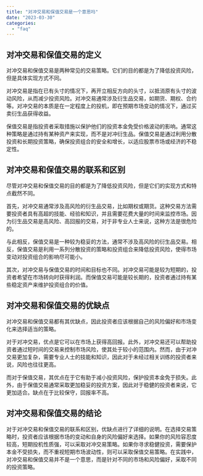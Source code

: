 ```yaml
---
title: "对冲交易和保值交易是一个意思吗"
date: "2023-03-30"
categories: 
  - "faq"
---
```


## 对冲交易和保值交易的定义

对冲交易和保值交易是两种常见的交易策略。它们的目的都是为了降低投资风险，但是具体实现方式不同。

对冲交易是指在已有头寸的情况下，再开立相反方向的头寸，以抵消原有头寸的波动风险，从而减少投资风险。对冲交易通常涉及衍生品交易，如期货、期权、合约等。对冲交易的本质是在一定程度上的投机，即在预期市场变动的情况下，通过买卖衍生品获得收益。

保值交易是指投资者采取措施以保护他们的投资本金免受价格波动的影响。通常这种策略是通过持有某种资产来实现，而不是对冲衍生品。保值交易是通过利用分散投资和长期投资策略，确保投资组合的安全和增长，以适应股票市场或经济的不稳定性。

## 对冲交易和保值交易的联系和区别

尽管对冲交易和保值交易的目的都是为了降低投资风险，但是它们的实现方式和特点截然不同。

首先，对冲交易通常涉及高风险的衍生品交易，比如期权或期货。这种交易方法需要投资者具有高超的技能、经验和知识，并且需要花费大量的时间来监控市场。因为衍生品交易是高风险、高回报的交易，对于非专业人士来说，这种方法是很危险的。

与此相反，保值交易是一种较为稳妥的方法，通常不涉及高风险的衍生品交易。相反，保值交易是利用一系列分散投资的策略和投资组合来降低投资风险，使得市场变动对投资组合的影响尽可能小。

其次，对冲交易与保值交易的时间和目标也不同。对冲交易可能是较为短期的，投资者希望在市场转向时获得利润。而保值交易可能是较长期的，投资者通过持有某些稳定资产来维护投资组合的价值。

## 对冲交易和保值交易的优缺点

对冲交易和保值交易都有其优缺点，因此投资者应该根据自己的风险偏好和市场变化来选择适当的策略。

对于对冲交易，优点是它可以在市场上获得高回报。此外，对冲交易还可以帮助投资者通过短时间的交易来控制市场风险，使其处于较小的范围内。然而，由于对冲交易更加复杂，需要专业人士的技能和知识，因此对于未经过相关训练的投资者来说，风险也往往更高。

而对于保值交易，其优点在于它有助于减小投资风险，保护投资本金免于损失。此外，由于保值交易通常采取更加稳妥的投资方案，因此对于稳健的投资者来说，它更加适合。缺点在于比较保守，回报率不高。

## 对冲交易和保值交易的结论

对于对冲交易和保值交易的联系和区别，优缺点进行了详细的说明。在选择交易策略时，投资者应该根据市场的变动和自身的风险偏好来选择。如果你的风险容忍度较高，短期投机性质强，可以采取对冲交易策略。如果你寻求稳健投资，需要保护本金不受损失，而不重视短期市场波动性，则可以采取保值交易策略。在实践中，对冲交易和保值交易并不是一个意思，而是针对不同的市场和风险偏好，采取不同的投资策略。
